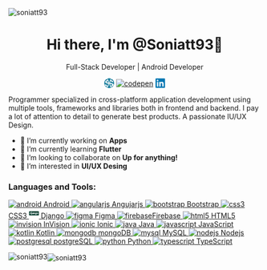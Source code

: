 <p align="left"> <img src="https://komarev.com/ghpvc/?username=soniatt93&label=Profile%20views&color=0e75b6&style=flat-square" alt="soniatt93" /> </p>
<h1 align="center">Hi there, I'm @Soniatt93👋</h1>

<p align="center">Full-Stack Developer | Android Developer</p>
<p align="center"> 
<a href="https://soniatt93.github.io/" target="_blank"> <img align="center" src="https://github.com/Soniatt93/Soniatt93.github.io/blob/master/assets/img/logo.svg" alt="portfolio" width="20" height="20"/></a>
<a href="https://codepen.io/soniatt93" target="_blank"><img align="center" src="https://cdn.worldvectorlogo.com/logos/codepen-icon.svg" alt="codepen" height="20" width="20" /></a>
<a href="https://linkedin.com/in/sonia-torres-tacero" target="_blank"><img align="center" src="https://raw.githubusercontent.com/devicons/devicon/master/icons/linkedin/linkedin-original.svg" alt="linkedin" height="20" width="20" /></a>
  </p>

Programmer specialized in cross-platform application development using multiple tools, frameworks and libraries both in frontend and backend. I pay a lot of attention to detail to generate best products. A passionate IU/UX Design.

- 🔭 I’m currently working on **Apps**
- 🌱 I’m currently learning **Flutter**
- 👯 I’m looking to collaborate on **Up for anything!**
- 👀 I’m interested in **UI/UX Desing**

<h3 align="left">Languages and Tools:</h3>
<p align="left"> 
  <a href="https://developer.android.com" target="_blank" rel="noopener noreferrer"> <img src="https://cdn.worldvectorlogo.com/logos/android.svg" alt="android" width="20" height="20"/> Android </a> 
  <a href="https://angular.io" target="_blank" rel="noopener noreferrer"> <img src="https://cdn.worldvectorlogo.com/logos/angular-icon-1.svg" alt="angularjs" width="20" height="20"/> Angujarjs </a> 
  <a href="https://getbootstrap.com" target="_blank" rel="noopener noreferrer"> <img src="https://cdn.worldvectorlogo.com/logos/bootstrap-4.svg" alt="bootstrap" width="20" height="20"/> Bootstrap </a> 
  <a href="https://www.w3schools.com/css/" target="_blank" rel="noopener noreferrer"> <img src="https://cdn.worldvectorlogo.com/logos/css-5.svg" alt="css3" width="20" height="20"/> CSS3 </a> 
  <a href="https://www.djangoproject.com/" target="_blank" rel="noopener noreferrer"> <img src="https://raw.githubusercontent.com/devicons/devicon/master/icons/django/django-original.svg" alt="django" width="20" height="20"/> Django </a> 
  <a href="https://www.figma.com/" target="_blank" rel="noopener noreferrer"> <img src="https://www.vectorlogo.zone/logos/figma/figma-icon.svg" alt="figma" width="20" height="20"/> Figma </a> 
  <a href="https://firebase.google.com/" target="_blank" rel="noopener noreferrer"> <img src="https://cdn.worldvectorlogo.com/logos/firebase-1.svg" alt="firebase" width="20" height="20"/>Firebase </a> 
  <a href="https://www.w3.org/html/" target="_blank" rel="noopener noreferrer"> <img src="https://cdn.worldvectorlogo.com/logos/html5.svg" alt="html5" width="20" height="20"/> HTML5 </a> 
  <a href="https://www.invisionapp.com/" target="_blank" rel="noopener noreferrer"> <img src="https://cdn.worldvectorlogo.com/logos/invision.svg" alt="invision" width="20" height="20"/> InVision </a> 
  <a href="https://ionicframework.com" target="_blank" rel="noopener noreferrer"> <img src="https://upload.wikimedia.org/wikipedia/commons/d/d1/Ionic_Logo.svg" alt="ionic" width="20" height="20"/> Ionic </a> 
  <a href="https://www.java.com" target="_blank" rel="noopener noreferrer"> <img src="https://cdn.worldvectorlogo.com/logos/java-4.svg" alt="java" width="20" height="20"/> Java </a> 
  <a href="https://developer.mozilla.org/en-US/docs/Web/JavaScript" target="_blank"> <img src="https://cdn.worldvectorlogo.com/logos/angular-icon-1.svg" alt="javascript" width="20" height="20"/> JavaScript </a> 
  <a href="https://kotlinlang.org" target="_blank" rel="noopener noreferrer"> <img src="https://cdn.worldvectorlogo.com/logos/kotlin-1.svg" alt="kotlin" width="20" height="20"/> Kotlin </a> 
  <a href="https://www.mongodb.com/" target="_blank"rel="noopener noreferrer" > <img src="https://cdn.worldvectorlogo.com/logos/mongodb-icon-1.svg" alt="mongodb" width="20" height="20"/> mongoDB </a> 
  <a href="https://www.mysql.com/" target="_blank" rel="noopener noreferrer"> <img src="https://cdn.worldvectorlogo.com/logos/mysql-6.svg" alt="mysql" width="20" height="20"/> MySQL </a> 
  <a href="https://nodejs.org" target="_blank" rel="noopener noreferrer"> <img src="https://cdn.worldvectorlogo.com/logos/nodejs-icon.svg" alt="nodejs" width="20" height="20"/> Nodejs </a> 
  <a href="https://www.postgresql.org" target="_blank" rel="noopener noreferrer"> <img src="https://cdn.worldvectorlogo.com/logos/postgresql.svg" alt="postgresql" width="20" height="20"/> postgreSQL </a> 
  <a href="https://www.python.org" target="_blank" rel="noopener noreferrer"> <img src="https://cdn.worldvectorlogo.com/logos/python-5.svg" alt="python" width="20" height="20"/> Python </a> 
  <a href="https://www.typescriptlang.org/" target="_blank" rel="noopener noreferrer"> <img src="https://cdn.worldvectorlogo.com/logos/typescript.svg" alt="typescript" width="20" height="20"/> TypeScript </a> 
</p>

<p><img align="left" src="https://github-readme-stats.vercel.app/api/top-langs?username=soniatt93&show_icons=true&theme=dracula&locale=en&layout=compact" alt="soniatt93" /></p>
<p><img align="center" src="https://github-readme-streak-stats.herokuapp.com/?user=soniatt93&theme=dark" alt="soniatt93" /></p>
<!--
<p>&nbsp;<img align="center" src="https://github-readme-stats.vercel.app/api?username=soniatt93&show_icons=true&theme=dracula&locale=en" alt="soniatt93" /></p>
-->

<!---
Soniatt93/Soniatt93 is a ✨ special ✨ repository because its `README.md` (this file) appears on your GitHub profile.
You can click the Preview link to take a look at your changes.
--->
